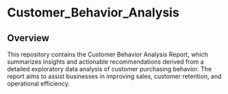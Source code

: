 # Customer_Behavior_Analysis

## Overview

This repository contains the Customer Behavior Analysis Report, which summarizes insights and actionable recommendations derived from a detailed exploratory data analysis of customer purchasing behavior. The report aims to assist businesses in improving sales, customer retention, and operational efficiency.
